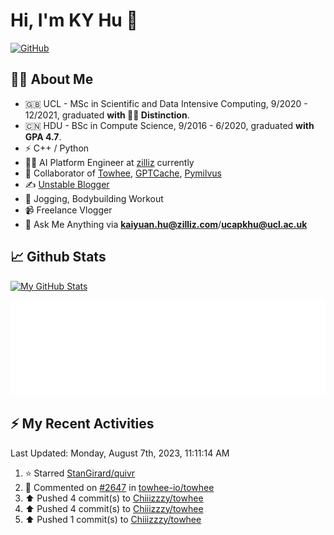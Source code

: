 # Hi, I'm KY Hu 👋

[![GitHub](https://img.shields.io/badge/dynamic/json?logo=github&label=GitHub&labelColor=495867&color=495867&query=%24.data.totalSubs&url=https%3A%2F%2Fapi.spencerwoo.com%2Fsubstats%2F%3Fsource%3Dgithub%26queryKey%3Dhayschan&style=flat-square)](https://github.com/Chiiizzzy)

## 🧑‍💻 About Me


- 🇬🇧 UCL - MSc in Scientific and Data Intensive Computing, 9/2020 - 12/2021, graduated **with 🧑‍🎓 Distinction**.
- 🇨🇳 HDU - BSc in Compute Science, 9/2016 - 6/2020, graduated **with GPA 4.7**.
- ⚡️ C++ / Python
- 🧑‍💻 AI Platform Engineer at [zilliz](https://zilliz.com/) currently
- 💬 Collaborator of [Towhee](https://github.com/towhee-io/towhee), [GPTCache](https://github.com/zilliztech/GPTCache), [Pymilvus](https://github.com/milvus-io/pymilvus)
- ✍️ [Unstable Blogger](https://blog.csdn.net/DooDia)
- 🏃 Jogging, Bodybuilding Workout
- 📹 Freelance Vlogger
- 📮 Ask Me Anything via **[kaiyuan.hu@zilliz.com](mailto:kaiyuan.hu@zilliz.com)**/**[ucapkhu@ucl.ac.uk](ucapkhu@ucl.ac.uk)**


## 📈 Github Stats

[![My GitHub Stats](https://github-readme-stats.vercel.app/api?username=Chiiizzzy&show_icons=true&theme=gotham)](https://github-readme-stats.vercel.app/api?username=Chiiizzzy&show_icons=true&theme=gotham)

<!-- [![Ashutosh's github activity graph](https://github-readme-activity-graph.cyclic.app/graph?username=Chiiizzzy&theme=dracula)](https://github.com/Chiiizzzy/github-readme-activity-graph) -->


![Metrics 👋](/metrics.plugin.followup.user.svg)

## ⚡️ My Recent Activities

<!--RECENT_ACTIVITY:last_update-->
Last Updated: Monday, August 7th, 2023, 11:11:14 AM
<!--RECENT_ACTIVITY:last_update_end-->

<!--RECENT_ACTIVITY:start-->
1. ⭐ Starred [StanGirard/quivr](https://github.com/StanGirard/quivr)<br>
2. 💬 Commented on [#2647](https://github.com/towhee-io/towhee/issues/2647#issuecomment-1659753112) in [towhee-io/towhee](https://github.com/towhee-io/towhee)<br>
3. ⬆️ Pushed 4 commit(s) to [Chiiizzzy/towhee](https://github.com/Chiiizzzy/towhee)<br>
4. ⬆️ Pushed 4 commit(s) to [Chiiizzzy/towhee](https://github.com/Chiiizzzy/towhee)<br>
5. ⬆️ Pushed 1 commit(s) to [Chiiizzzy/towhee](https://github.com/Chiiizzzy/towhee)<br>
<!--RECENT_ACTIVITY:end-->
